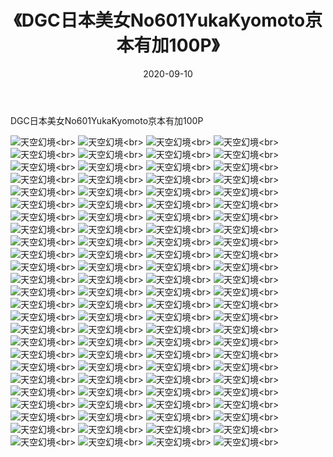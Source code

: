 ﻿---
layout: post
title: 《DGC日本美女No601YukaKyomoto京本有加100P》
date: 2020-09-10
img: http://photo.orgx.cf/性感/2020/DGC日本美女No601YukaKyomoto京本有加100P/000.jpg
tags: [美女,性感,泳衣]
---

DGC日本美女No601YukaKyomoto京本有加100P



![天空幻境](http://photo.orgx.cf/性感/2020/DGC日本美女No601YukaKyomoto京本有加100P/001.jpg''天空幻境'')<br>
![天空幻境](http://photo.orgx.cf/性感/2020/DGC日本美女No601YukaKyomoto京本有加100P/002.jpg''天空幻境'')<br>
![天空幻境](http://photo.orgx.cf/性感/2020/DGC日本美女No601YukaKyomoto京本有加100P/003.jpg''天空幻境'')<br>
![天空幻境](http://photo.orgx.cf/性感/2020/DGC日本美女No601YukaKyomoto京本有加100P/004.jpg''天空幻境'')<br>
![天空幻境](http://photo.orgx.cf/性感/2020/DGC日本美女No601YukaKyomoto京本有加100P/005.jpg''天空幻境'')<br>
![天空幻境](http://photo.orgx.cf/性感/2020/DGC日本美女No601YukaKyomoto京本有加100P/006.jpg''天空幻境'')<br>
![天空幻境](http://photo.orgx.cf/性感/2020/DGC日本美女No601YukaKyomoto京本有加100P/007.jpg''天空幻境'')<br>
![天空幻境](http://photo.orgx.cf/性感/2020/DGC日本美女No601YukaKyomoto京本有加100P/008.jpg''天空幻境'')<br>
![天空幻境](http://photo.orgx.cf/性感/2020/DGC日本美女No601YukaKyomoto京本有加100P/009.jpg''天空幻境'')<br>
![天空幻境](http://photo.orgx.cf/性感/2020/DGC日本美女No601YukaKyomoto京本有加100P/010.jpg''天空幻境'')<br>
![天空幻境](http://photo.orgx.cf/性感/2020/DGC日本美女No601YukaKyomoto京本有加100P/011.jpg''天空幻境'')<br>
![天空幻境](http://photo.orgx.cf/性感/2020/DGC日本美女No601YukaKyomoto京本有加100P/012.jpg''天空幻境'')<br>
![天空幻境](http://photo.orgx.cf/性感/2020/DGC日本美女No601YukaKyomoto京本有加100P/013.jpg''天空幻境'')<br>
![天空幻境](http://photo.orgx.cf/性感/2020/DGC日本美女No601YukaKyomoto京本有加100P/014.jpg''天空幻境'')<br>
![天空幻境](http://photo.orgx.cf/性感/2020/DGC日本美女No601YukaKyomoto京本有加100P/015.jpg''天空幻境'')<br>
![天空幻境](http://photo.orgx.cf/性感/2020/DGC日本美女No601YukaKyomoto京本有加100P/016.jpg''天空幻境'')<br>
![天空幻境](http://photo.orgx.cf/性感/2020/DGC日本美女No601YukaKyomoto京本有加100P/017.jpg''天空幻境'')<br>
![天空幻境](http://photo.orgx.cf/性感/2020/DGC日本美女No601YukaKyomoto京本有加100P/018.jpg''天空幻境'')<br>
![天空幻境](http://photo.orgx.cf/性感/2020/DGC日本美女No601YukaKyomoto京本有加100P/019.jpg''天空幻境'')<br>
![天空幻境](http://photo.orgx.cf/性感/2020/DGC日本美女No601YukaKyomoto京本有加100P/020.jpg''天空幻境'')<br>
![天空幻境](http://photo.orgx.cf/性感/2020/DGC日本美女No601YukaKyomoto京本有加100P/021.jpg''天空幻境'')<br>
![天空幻境](http://photo.orgx.cf/性感/2020/DGC日本美女No601YukaKyomoto京本有加100P/022.jpg''天空幻境'')<br>
![天空幻境](http://photo.orgx.cf/性感/2020/DGC日本美女No601YukaKyomoto京本有加100P/023.jpg''天空幻境'')<br>
![天空幻境](http://photo.orgx.cf/性感/2020/DGC日本美女No601YukaKyomoto京本有加100P/024.jpg''天空幻境'')<br>
![天空幻境](http://photo.orgx.cf/性感/2020/DGC日本美女No601YukaKyomoto京本有加100P/025.jpg''天空幻境'')<br>
![天空幻境](http://photo.orgx.cf/性感/2020/DGC日本美女No601YukaKyomoto京本有加100P/026.jpg''天空幻境'')<br>
![天空幻境](http://photo.orgx.cf/性感/2020/DGC日本美女No601YukaKyomoto京本有加100P/027.jpg''天空幻境'')<br>
![天空幻境](http://photo.orgx.cf/性感/2020/DGC日本美女No601YukaKyomoto京本有加100P/028.jpg''天空幻境'')<br>
![天空幻境](http://photo.orgx.cf/性感/2020/DGC日本美女No601YukaKyomoto京本有加100P/029.jpg''天空幻境'')<br>
![天空幻境](http://photo.orgx.cf/性感/2020/DGC日本美女No601YukaKyomoto京本有加100P/030.jpg''天空幻境'')<br>
![天空幻境](http://photo.orgx.cf/性感/2020/DGC日本美女No601YukaKyomoto京本有加100P/031.jpg''天空幻境'')<br>
![天空幻境](http://photo.orgx.cf/性感/2020/DGC日本美女No601YukaKyomoto京本有加100P/032.jpg''天空幻境'')<br>
![天空幻境](http://photo.orgx.cf/性感/2020/DGC日本美女No601YukaKyomoto京本有加100P/033.jpg''天空幻境'')<br>
![天空幻境](http://photo.orgx.cf/性感/2020/DGC日本美女No601YukaKyomoto京本有加100P/034.jpg''天空幻境'')<br>
![天空幻境](http://photo.orgx.cf/性感/2020/DGC日本美女No601YukaKyomoto京本有加100P/035.jpg''天空幻境'')<br>
![天空幻境](http://photo.orgx.cf/性感/2020/DGC日本美女No601YukaKyomoto京本有加100P/036.jpg''天空幻境'')<br>
![天空幻境](http://photo.orgx.cf/性感/2020/DGC日本美女No601YukaKyomoto京本有加100P/037.jpg''天空幻境'')<br>
![天空幻境](http://photo.orgx.cf/性感/2020/DGC日本美女No601YukaKyomoto京本有加100P/038.jpg''天空幻境'')<br>
![天空幻境](http://photo.orgx.cf/性感/2020/DGC日本美女No601YukaKyomoto京本有加100P/039.jpg''天空幻境'')<br>
![天空幻境](http://photo.orgx.cf/性感/2020/DGC日本美女No601YukaKyomoto京本有加100P/040.jpg''天空幻境'')<br>
![天空幻境](http://photo.orgx.cf/性感/2020/DGC日本美女No601YukaKyomoto京本有加100P/041.jpg''天空幻境'')<br>
![天空幻境](http://photo.orgx.cf/性感/2020/DGC日本美女No601YukaKyomoto京本有加100P/042.jpg''天空幻境'')<br>
![天空幻境](http://photo.orgx.cf/性感/2020/DGC日本美女No601YukaKyomoto京本有加100P/043.jpg''天空幻境'')<br>
![天空幻境](http://photo.orgx.cf/性感/2020/DGC日本美女No601YukaKyomoto京本有加100P/044.jpg''天空幻境'')<br>
![天空幻境](http://photo.orgx.cf/性感/2020/DGC日本美女No601YukaKyomoto京本有加100P/045.jpg''天空幻境'')<br>
![天空幻境](http://photo.orgx.cf/性感/2020/DGC日本美女No601YukaKyomoto京本有加100P/046.jpg''天空幻境'')<br>
![天空幻境](http://photo.orgx.cf/性感/2020/DGC日本美女No601YukaKyomoto京本有加100P/047.jpg''天空幻境'')<br>
![天空幻境](http://photo.orgx.cf/性感/2020/DGC日本美女No601YukaKyomoto京本有加100P/048.jpg''天空幻境'')<br>
![天空幻境](http://photo.orgx.cf/性感/2020/DGC日本美女No601YukaKyomoto京本有加100P/049.jpg''天空幻境'')<br>
![天空幻境](http://photo.orgx.cf/性感/2020/DGC日本美女No601YukaKyomoto京本有加100P/050.jpg''天空幻境'')<br>
![天空幻境](http://photo.orgx.cf/性感/2020/DGC日本美女No601YukaKyomoto京本有加100P/051.jpg''天空幻境'')<br>
![天空幻境](http://photo.orgx.cf/性感/2020/DGC日本美女No601YukaKyomoto京本有加100P/052.jpg''天空幻境'')<br>
![天空幻境](http://photo.orgx.cf/性感/2020/DGC日本美女No601YukaKyomoto京本有加100P/053.jpg''天空幻境'')<br>
![天空幻境](http://photo.orgx.cf/性感/2020/DGC日本美女No601YukaKyomoto京本有加100P/054.jpg''天空幻境'')<br>
![天空幻境](http://photo.orgx.cf/性感/2020/DGC日本美女No601YukaKyomoto京本有加100P/055.jpg''天空幻境'')<br>
![天空幻境](http://photo.orgx.cf/性感/2020/DGC日本美女No601YukaKyomoto京本有加100P/056.jpg''天空幻境'')<br>
![天空幻境](http://photo.orgx.cf/性感/2020/DGC日本美女No601YukaKyomoto京本有加100P/057.jpg''天空幻境'')<br>
![天空幻境](http://photo.orgx.cf/性感/2020/DGC日本美女No601YukaKyomoto京本有加100P/058.jpg''天空幻境'')<br>
![天空幻境](http://photo.orgx.cf/性感/2020/DGC日本美女No601YukaKyomoto京本有加100P/059.jpg''天空幻境'')<br>
![天空幻境](http://photo.orgx.cf/性感/2020/DGC日本美女No601YukaKyomoto京本有加100P/060.jpg''天空幻境'')<br>
![天空幻境](http://photo.orgx.cf/性感/2020/DGC日本美女No601YukaKyomoto京本有加100P/061.jpg''天空幻境'')<br>
![天空幻境](http://photo.orgx.cf/性感/2020/DGC日本美女No601YukaKyomoto京本有加100P/062.jpg''天空幻境'')<br>
![天空幻境](http://photo.orgx.cf/性感/2020/DGC日本美女No601YukaKyomoto京本有加100P/063.jpg''天空幻境'')<br>
![天空幻境](http://photo.orgx.cf/性感/2020/DGC日本美女No601YukaKyomoto京本有加100P/064.jpg''天空幻境'')<br>
![天空幻境](http://photo.orgx.cf/性感/2020/DGC日本美女No601YukaKyomoto京本有加100P/065.jpg''天空幻境'')<br>
![天空幻境](http://photo.orgx.cf/性感/2020/DGC日本美女No601YukaKyomoto京本有加100P/066.jpg''天空幻境'')<br>
![天空幻境](http://photo.orgx.cf/性感/2020/DGC日本美女No601YukaKyomoto京本有加100P/067.jpg''天空幻境'')<br>
![天空幻境](http://photo.orgx.cf/性感/2020/DGC日本美女No601YukaKyomoto京本有加100P/068.jpg''天空幻境'')<br>
![天空幻境](http://photo.orgx.cf/性感/2020/DGC日本美女No601YukaKyomoto京本有加100P/069.jpg''天空幻境'')<br>
![天空幻境](http://photo.orgx.cf/性感/2020/DGC日本美女No601YukaKyomoto京本有加100P/070.jpg''天空幻境'')<br>
![天空幻境](http://photo.orgx.cf/性感/2020/DGC日本美女No601YukaKyomoto京本有加100P/071.jpg''天空幻境'')<br>
![天空幻境](http://photo.orgx.cf/性感/2020/DGC日本美女No601YukaKyomoto京本有加100P/072.jpg''天空幻境'')<br>
![天空幻境](http://photo.orgx.cf/性感/2020/DGC日本美女No601YukaKyomoto京本有加100P/073.jpg''天空幻境'')<br>
![天空幻境](http://photo.orgx.cf/性感/2020/DGC日本美女No601YukaKyomoto京本有加100P/074.jpg''天空幻境'')<br>
![天空幻境](http://photo.orgx.cf/性感/2020/DGC日本美女No601YukaKyomoto京本有加100P/075.jpg''天空幻境'')<br>
![天空幻境](http://photo.orgx.cf/性感/2020/DGC日本美女No601YukaKyomoto京本有加100P/076.jpg''天空幻境'')<br>
![天空幻境](http://photo.orgx.cf/性感/2020/DGC日本美女No601YukaKyomoto京本有加100P/077.jpg''天空幻境'')<br>
![天空幻境](http://photo.orgx.cf/性感/2020/DGC日本美女No601YukaKyomoto京本有加100P/078.jpg''天空幻境'')<br>
![天空幻境](http://photo.orgx.cf/性感/2020/DGC日本美女No601YukaKyomoto京本有加100P/079.jpg''天空幻境'')<br>
![天空幻境](http://photo.orgx.cf/性感/2020/DGC日本美女No601YukaKyomoto京本有加100P/080.jpg''天空幻境'')<br>
![天空幻境](http://photo.orgx.cf/性感/2020/DGC日本美女No601YukaKyomoto京本有加100P/081.jpg''天空幻境'')<br>
![天空幻境](http://photo.orgx.cf/性感/2020/DGC日本美女No601YukaKyomoto京本有加100P/082.jpg''天空幻境'')<br>
![天空幻境](http://photo.orgx.cf/性感/2020/DGC日本美女No601YukaKyomoto京本有加100P/083.jpg''天空幻境'')<br>
![天空幻境](http://photo.orgx.cf/性感/2020/DGC日本美女No601YukaKyomoto京本有加100P/084.jpg''天空幻境'')<br>
![天空幻境](http://photo.orgx.cf/性感/2020/DGC日本美女No601YukaKyomoto京本有加100P/085.jpg''天空幻境'')<br>
![天空幻境](http://photo.orgx.cf/性感/2020/DGC日本美女No601YukaKyomoto京本有加100P/086.jpg''天空幻境'')<br>
![天空幻境](http://photo.orgx.cf/性感/2020/DGC日本美女No601YukaKyomoto京本有加100P/087.jpg''天空幻境'')<br>
![天空幻境](http://photo.orgx.cf/性感/2020/DGC日本美女No601YukaKyomoto京本有加100P/088.jpg''天空幻境'')<br>
![天空幻境](http://photo.orgx.cf/性感/2020/DGC日本美女No601YukaKyomoto京本有加100P/089.jpg''天空幻境'')<br>
![天空幻境](http://photo.orgx.cf/性感/2020/DGC日本美女No601YukaKyomoto京本有加100P/090.jpg''天空幻境'')<br>
![天空幻境](http://photo.orgx.cf/性感/2020/DGC日本美女No601YukaKyomoto京本有加100P/091.jpg''天空幻境'')<br>
![天空幻境](http://photo.orgx.cf/性感/2020/DGC日本美女No601YukaKyomoto京本有加100P/092.jpg''天空幻境'')<br>
![天空幻境](http://photo.orgx.cf/性感/2020/DGC日本美女No601YukaKyomoto京本有加100P/093.jpg''天空幻境'')<br>
![天空幻境](http://photo.orgx.cf/性感/2020/DGC日本美女No601YukaKyomoto京本有加100P/094.jpg''天空幻境'')<br>
![天空幻境](http://photo.orgx.cf/性感/2020/DGC日本美女No601YukaKyomoto京本有加100P/095.jpg''天空幻境'')<br>
![天空幻境](http://photo.orgx.cf/性感/2020/DGC日本美女No601YukaKyomoto京本有加100P/096.jpg''天空幻境'')<br>
![天空幻境](http://photo.orgx.cf/性感/2020/DGC日本美女No601YukaKyomoto京本有加100P/097.jpg''天空幻境'')<br>
![天空幻境](http://photo.orgx.cf/性感/2020/DGC日本美女No601YukaKyomoto京本有加100P/098.jpg''天空幻境'')<br>
![天空幻境](http://photo.orgx.cf/性感/2020/DGC日本美女No601YukaKyomoto京本有加100P/099.jpg''天空幻境'')<br>
![天空幻境](http://photo.orgx.cf/性感/2020/DGC日本美女No601YukaKyomoto京本有加100P/100.jpg''天空幻境'')<br>